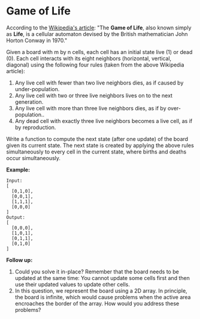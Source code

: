 # Game of Life

According to the [Wikipedia's article](https://en.wikipedia.org/wiki/Conway%27s_Game_of_Life): "The __Game of Life__, also known simply as __Life__, is a cellular automaton devised by the British mathematician John Horton Conway in 1970."

Given a board with m by n cells, each cell has an initial state live (1) or dead (0). Each cell interacts with its eight neighbors (horizontal, vertical, diagonal) using the following four rules (taken from the above Wikipedia article):

1. Any live cell with fewer than two live neighbors dies, as if caused by under-population.
2. Any live cell with two or three live neighbors lives on to the next generation.
3. Any live cell with more than three live neighbors dies, as if by over-population..
4. Any dead cell with exactly three live neighbors becomes a live cell, as if by reproduction.

Write a function to compute the next state (after one update) of the board given its current state. The next state is created by applying the above rules simultaneously to every cell in the current state, where births and deaths occur simultaneously.

__Example:__

```pseudo
Input:
[
  [0,1,0],
  [0,0,1],
  [1,1,1],
  [0,0,0]
]
Output:
[
  [0,0,0],
  [1,0,1],
  [0,1,1],
  [0,1,0]
]
```

__Follow up:__

1. Could you solve it in-place? Remember that the board needs to be updated at the same time: You cannot update some cells first and then use their updated values to update other cells.
2. In this question, we represent the board using a 2D array. In principle, the board is infinite, which would cause problems when the active area encroaches the border of the array. How would you address these problems?
